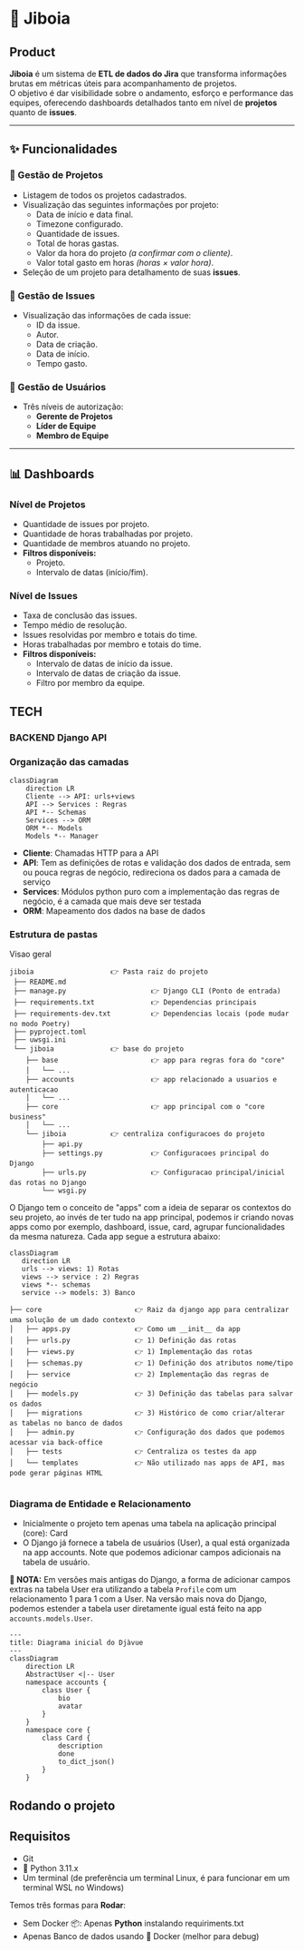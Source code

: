 # 🐍 Jiboia

## Product

**Jiboia** é um sistema de **ETL de dados do Jira** que transforma informações brutas em métricas úteis para acompanhamento de projetos.  
O objetivo é dar visibilidade sobre o andamento, esforço e performance das equipes, oferecendo dashboards detalhados tanto em nível de **projetos** quanto de **issues**.


---

## ✨ Funcionalidades

### 🔹 Gestão de Projetos
- Listagem de todos os projetos cadastrados.
- Visualização das seguintes informações por projeto:
  - Data de início e data final.
  - Timezone configurado.
  - Quantidade de issues.
  - Total de horas gastas.
  - Valor da hora do projeto *(a confirmar com o cliente)*.
  - Valor total gasto em horas *(horas × valor hora)*.
- Seleção de um projeto para detalhamento de suas **issues**.

### 🔹 Gestão de Issues
- Visualização das informações de cada issue:
  - ID da issue.
  - Autor.
  - Data de criação.
  - Data de início.
  - Tempo gasto.

### 🔹 Gestão de Usuários
- Três níveis de autorização:
  - **Gerente de Projetos**
  - **Líder de Equipe**
  - **Membro de Equipe**

---

## 📊 Dashboards

### Nível de Projetos
- Quantidade de issues por projeto.
- Quantidade de horas trabalhadas por projeto.
- Quantidade de membros atuando no projeto.
- **Filtros disponíveis:**
  - Projeto.
  - Intervalo de datas (início/fim).

### Nível de Issues
- Taxa de conclusão das issues.
- Tempo médio de resolução.
- Issues resolvidas por membro e totais do time.
- Horas trabalhadas por membro e totais do time.
- **Filtros disponíveis:**
  - Intervalo de datas de início da issue.
  - Intervalo de datas de criação da issue.
  - Filtro por membro da equipe.



## TECH 
### BACKEND Django API

### Organização das camadas

```mermaid
classDiagram
    direction LR
    Cliente --> API: urls+views
    API --> Services : Regras
    API *-- Schemas
    Services --> ORM
    ORM *-- Models
    Models *-- Manager
```

- **Cliente**: Chamadas HTTP para a API
- **API**: Tem as definições de rotas e validação dos dados de entrada, sem ou pouca regras de negócio, redireciona os dados para a camada de serviço
- **Services**: Módulos python puro com a implementação das regras de negócio, é a camada que mais deve ser testada
- **ORM**: Mapeamento dos dados na base de dados


### Estrutura de pastas

Visao geral

```shell
jiboia                   👉 Pasta raiz do projeto
 ├── README.md
 ├── manage.py                     👉 Django CLI (Ponto de entrada)
 ├── requirements.txt              👉 Dependencias principais
 ├── requirements-dev.txt          👉 Dependencias locais (pode mudar no modo Poetry)
 ├── pyproject.toml
 ├── uwsgi.ini
 └── jiboia              👉 base do projeto
    ├── base                       👉 app para regras fora do "core"
    │   └── ...
    ├── accounts                   👉 app relacionado a usuarios e autenticacao
    │   └── ...
    ├── core                       👉 app principal com o "core business" 
    │   └── ...
    └── jiboia           👉 centraliza configuracoes do projeto
        ├── api.py
        ├── settings.py            👉 Configuracoes principal do Django
        ├── urls.py                👉 Configuracao principal/inicial das rotas no Django
        └── wsgi.py
```

O Django tem o conceito de "apps" com a ideia de separar os contextos do seu projeto, ao invés de ter tudo na app principal, podemos ir criando novas apps como por exemplo, dashboard, issue, card,  agrupar funcionalidades da mesma natureza. Cada app segue a estrutura abaixo: 

```mermaid
classDiagram
   direction LR
   urls --> views: 1) Rotas
   views --> service : 2) Regras
   views *-- schemas
   service --> models: 3) Banco
```

```shell
├── core                       👉 Raiz da django app para centralizar uma solução de um dado contexto
│   ├── apps.py                👉 Como um __init__ da app
│   ├── urls.py                👉 1) Definição das rotas
│   ├── views.py               👉 1) Implementação das rotas
│   ├── schemas.py             👉 1) Definição dos atributos nome/tipo 
│   ├── service                👉 2) Implementação das regras de negócio
│   ├── models.py              👉 3) Definição das tabelas para salvar os dados
│   ├── migrations             👉 3) Histórico de como criar/alterar as tabelas no banco de dados
│   ├── admin.py               👉 Configuração dos dados que podemos acessar via back-office
│   ├── tests                  👉 Centraliza os testes da app
│   └── templates              👉 Não utilizado nas apps de API, mas pode gerar páginas HTML


```

### Diagrama de Entidade e Relacionamento

- Inicialmente o projeto tem apenas uma tabela na aplicação principal (core): Card
- O Django já fornece a tabela de usuários (User), a qual está organizada na app accounts. Note que podemos adicionar campos adicionais na tabela de usuário.

**🌈 NOTA:** Em versões mais antigas do Django, a forma de adicionar campos extras na tabela User era utilizando a tabela `Profile` com um relacionamento 1 para 1 com a User. Na versão mais nova do Django, podemos estender a tabela user diretamente igual está feito na app `accounts.models.User`.

```mermaid
---
title: Diagrama inicial do Djàvue
---
classDiagram
    direction LR
    AbstractUser <|-- User
    namespace accounts {
        class User {
            bio
            avatar
        }
    }
    namespace core {
        class Card {
            description
            done
            to_dict_json()
        }
    }
```

## Rodando o projeto

## Requisitos

- Git
- 🐍 Python 3.11.x 
- Um terminal (de preferência um terminal Linux, é para funcionar em um terminal WSL no Windows)

Temos três formas para **Rodar**:
- Sem Docker 📦: Apenas **Python** instalando requiriments.txt
- Apenas Banco de dados usando 🐋 Docker (melhor para debug)